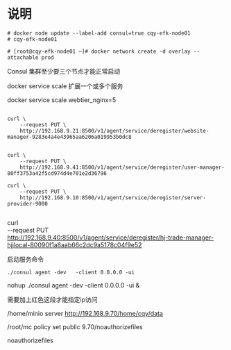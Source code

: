 # 说明

```
# docker node update --label-add consul=true cqy-efk-node01 
# cqy-efk-node01

# [root@cqy-efk-node01 ~]# docker network create -d overlay --attachable prod
```

Consul 集群至少要三个节点才能正常启动

docker service scale 扩展一个或多个服务

docker service scale webtier_nginx=5


```

curl \
    --request PUT \
    http://192.168.9.21:8500/v1/agent/service/deregister/website-manager-9283e4a4e43965aa6206a019953b0dc8


curl \
    --request PUT \
    http://192.168.9.41:8500/v1/agent/service/deregister/user-manager-80ff3753a42f5cd974d4e701e2d36796

curl \
    --request PUT \
    http://192.168.9.10:8500/v1/agent/service/deregister/server-provider-9000
	
```

curl \
    --request PUT \
    http://192.168.9.40:8500/v1/agent/service/deregister/hj-trade-manager-hjjlocal-80090f1a8aab66c2dc9a5178c04f9e52
	

启动服务命令 

	./consul agent -dev   -client 0.0.0.0 -ui

nohup ./consul agent -dev   -client 0.0.0.0 -ui  &

需要加上红色这段才能指定ip访问

/home/minio server http://192.168.9.70/home/cqy/data

/root/mc policy set public 9.70/noauthorizefiles

noauthorizefiles

